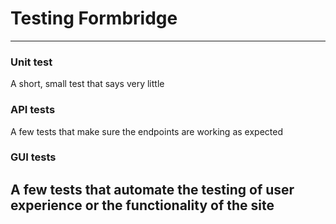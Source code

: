 # Testing Formbridge
---
### Unit test
A short, small test that says very little

### API tests 
A few tests that make sure the endpoints are working as expected

### GUI tests
A few tests that automate the testing of user experience or the functionality of the site
---
